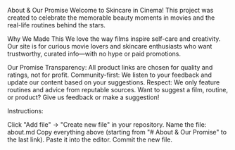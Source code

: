 About & Our Promise
Welcome to Skincare in Cinema!
This project was created to celebrate the memorable beauty moments in movies and the real-life routines behind the stars.

Why We Made This
We love the way films inspire self-care and creativity. Our site is for curious movie lovers and skincare enthusiasts who want trustworthy, curated info—with no hype or paid promotions.

Our Promise
Transparency: All product links are chosen for quality and ratings, not for profit.
Community-first: We listen to your feedback and update our content based on your suggestions.
Respect: We only feature routines and advice from reputable sources.
Want to suggest a film, routine, or product?
Give us feedback or make a suggestion!

Instructions:

Click "Add file" → "Create new file" in your repository.
Name the file: about.md
Copy everything above (starting from "# About & Our Promise" to the last link).
Paste it into the editor.
Commit the new file.

